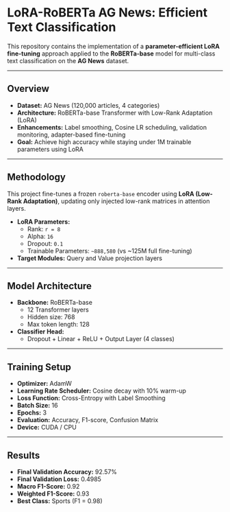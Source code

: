 # LoRA-RoBERTa AG News: Efficient Text Classification

This repository contains the implementation of a **parameter-efficient LoRA fine-tuning** approach applied to the **RoBERTa-base** model for multi-class text classification on the **AG News** dataset.

---

## Overview

- **Dataset:** AG News (120,000 articles, 4 categories)
- **Architecture:** RoBERTa-base Transformer with Low-Rank Adaptation (LoRA)
- **Enhancements:** Label smoothing, Cosine LR scheduling, validation monitoring, adapter-based fine-tuning
- **Goal:** Achieve high accuracy while staying under 1M trainable parameters using LoRA

---

## Methodology

This project fine-tunes a frozen `roberta-base` encoder using **LoRA (Low-Rank Adaptation)**, updating only injected low-rank matrices in attention layers.

- **LoRA Parameters:**
  - Rank: `r = 8`
  - Alpha: `16`
  - Dropout: `0.1`
  - Trainable Parameters: `~888,580` (vs ~125M full fine-tuning)
- **Target Modules:** Query and Value projection layers

---

## Model Architecture

- **Backbone:** RoBERTa-base
  - 12 Transformer layers
  - Hidden size: 768
  - Max token length: 128
- **Classifier Head:**
  - Dropout + Linear + ReLU + Output Layer (4 classes)

---

## Training Setup

- **Optimizer:** AdamW
- **Learning Rate Scheduler:** Cosine decay with 10% warm-up
- **Loss Function:** Cross-Entropy with Label Smoothing
- **Batch Size:** 16
- **Epochs:** 3
- **Evaluation:** Accuracy, F1-score, Confusion Matrix
- **Device:** CUDA / CPU

---

## Results

- **Final Validation Accuracy:** 92.57%
- **Final Validation Loss:** 0.4985
- **Macro F1-Score:** 0.92
- **Weighted F1-Score:** 0.93
- **Best Class:** Sports (F1 = 0.98)


